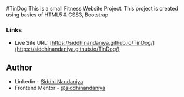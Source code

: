 #TinDog
This is a small Fitness Website Project. This project is created using basics of HTML5 &amp; CSS3, Bootstrap

### Links

- Live Site URL: [https://siddhinandaniya.github.io/TinDog/](https://siddhinandaniya.github.io/TinDog/)

## Author

- Linkedin - [Siddhi Nandaniya](https://www.linkedin.com/in/siddhi-nandaniya/)
- Frontend Mentor - [@siddhinandaniya](https://www.frontendmentor.io/profile/Siddhinandaniya)
